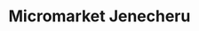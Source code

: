 ---
title: "Micromarket Jenecheru"
url: /santa-cruz-de-la-sierra/micromarket-jenecheru/
shop: comodidad
---